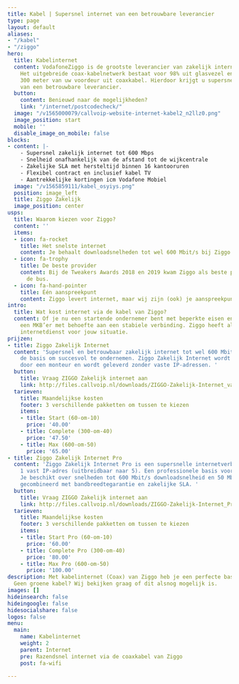 ```yaml
---
title: Kabel | Supersnel internet van een betrouwbare leverancier
type: page
layout: default
aliases:
- "/kabel"
- "/ziggo"
hero:
  title: Kabelinternet
  content: VodafoneZiggo is de grootste leverancier van zakelijk internet via de kabel.
    Het uitgebreide coax-kabelnetwerk bestaat voor 98% uit glasvezel en tot maximaal
    300 meter van uw voordeur uit coaxkabel. Hierdoor krijgt u supersnel internet
    van een betrouwbare leverancier.
  button:
    content: Benieuwd naar de mogelijkheden?
    link: "/internet/postcodecheck/"
  image: "/v1565000079/callvoip-website-internet-kabel2_n2llz0.png"
  image_position: start
  mobile: ''
  disable_image_on_mobile: false
blocks:
- content: |-
    - Supersnel zakelijk internet tot 600 Mbps
    - Snelheid onafhankelijk van de afstand tot de wijkcentrale
    - Zakelijke SLA met hersteltijd binnen 16 kantooruren
    - Flexibel contract en inclusief kabel TV
    - Aantrekkelijke kortingen icm Vodafone Mobiel
  image: "/v1565859111/kabel_osyiys.png"
  position: image_left
  title: Ziggo Zakelijk
  image_position: center
usps:
  title: Waarom kiezen voor Ziggo?
  content: ''
  items:
  - icon: fa-rocket
    title: Het snelste internet
    content: Je behaalt downloadsnelheden tot wel 600 Mbit/s bij Ziggo Zakelijk Pro.
  - icon: fa-trophy
    title: De beste provider
    content: Bij de Tweakers Awards 2018 en 2019 kwam Ziggo als beste provider uit
      de bus.
  - icon: fa-hand-pointer
    title: Één aanspreekpunt
    content: Ziggo levert internet, maar wij zijn (ook) je aanspreekpunt. Wel zo makkelijk!
intro:
  title: Wat kost internet via de kabel van Ziggo?
  content: Of je nu een startende ondernemer bent met beperkte eisen en wensen of
    een MKB’er met behoefte aan een stabiele verbinding. Ziggo heeft altijd een passende
    internetdienst voor jouw situatie.
prijzen:
- title: Ziggo Zakelijk Internet
  content: 'Supersnel en betrouwbaar zakelijk internet tot wel 600 Mbit/s. Het is
    de basis om succesvol te ondernemen. Ziggo Zakelijk Internet wordt kosteloos geïnstalleerd
    door een monteur en wordt geleverd zonder vaste IP-adressen. '
  button:
    title: Vraag ZIGGO Zakelijk internet aan
    link: http://files.callvoip.nl/downloads/ZIGGO-Zakelijk-Internet_variabel-IP.pdf
  tarieven:
    title: Maandelijkse kosten
    footer: 3 verschillende pakketten om tussen te kiezen
    items:
    - title: Start (60-om-10)
      price: '40.00'
    - title: Complete (300-om-40)
      price: '47.50'
    - title: Max (600-om-50)
      price: '65.00'
- title: Ziggo Zakelijk Internet Pro
  content: 'Ziggo Zakelijk Internet Pro is een supersnelle internetverbinding met
    1 vast IP-adres (uitbreidbaar naar 5). Een professionele basis voor je bedrijfsnetwerk.
    Je beschikt over snelheden tot 600 Mbit/s downloadsnelheid en 50 Mbit/s uploadsnelheid,
    gecombineerd met bandbreedtegarantie en zakelijke SLA. '
  button:
    title: Vraag ZIGGO Zakelijk internet aan
    link: http://files.callvoip.nl/downloads/ZIGGO-Zakelijk-Internet_Pro.pdf
  tarieven:
    title: Maandelijkse kosten
    footer: 3 verschillende pakketten om tussen te kiezen
    items:
    - title: Start Pro (60-om-10)
      price: '60.00'
    - title: Complete Pro (300-om-40)
      price: '80.00'
    - title: Max Pro (600-om-50)
      price: '100.00'
description: Met kabelinternet (Coax) van Ziggo heb je een perfecte basis voor VoIP-telefonie.
  Geen groene kabel? Wij bekijken graag of dit alsnog mogelijk is.
images: []
hideinsearch: false
hideingoogle: false
hidesocialshare: false
logos: false
menu:
  main:
    name: Kabelinternet
    weight: 2
    parent: Internet
    pre: Razendsnel internet via de coaxkabel van Ziggo
    post: fa-wifi

---
```

